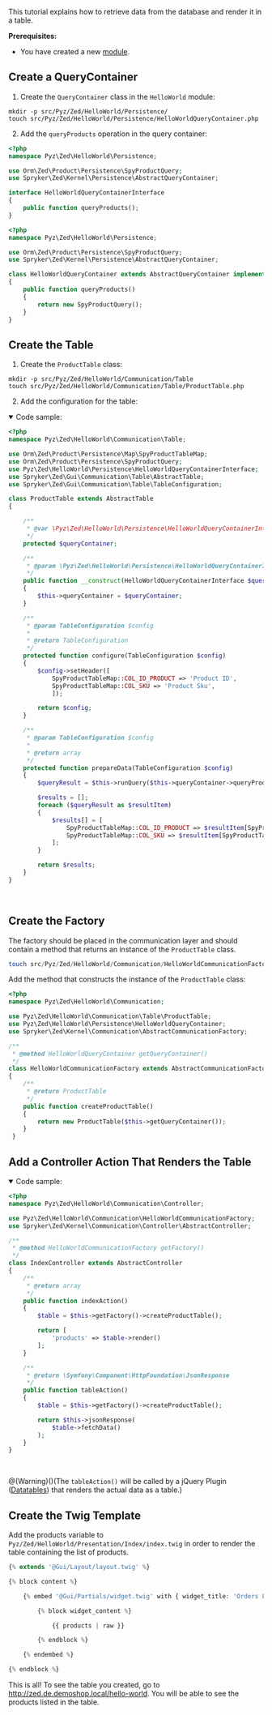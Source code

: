 <!--used to be: http://spryker.github.io/tutorials/zed/create-table-view/-->

This tutorial explains how to retrieve data from the database and render it in a table.

**Prerequisites:**

* You have created a new [module](https://documentation.spryker.com/v4/docs/t-add-new-bundle).

## Create a QueryContainer
1. Create the `QueryContainer` class in the `HelloWorld` module:

```
mkdir -p src/Pyz/Zed/HelloWorld/Persistence/
touch src/Pyz/Zed/HelloWorld/Persistence/HelloWorldQueryContainer.php
```

2. Add the `queryProducts` operation in the query container:

```php
<?php
namespace Pyz\Zed\HelloWorld\Persistence;

use Orm\Zed\Product\Persistence\SpyProductQuery;
use Spryker\Zed\Kernel\Persistence\AbstractQueryContainer;

interface HelloWorldQueryContainerInterface
{
    public function queryProducts();
}
```

```php
<?php
namespace Pyz\Zed\HelloWorld\Persistence;

use Orm\Zed\Product\Persistence\SpyProductQuery;
use Spryker\Zed\Kernel\Persistence\AbstractQueryContainer;

class HelloWorldQueryContainer extends AbstractQueryContainer implements HelloWorldQueryContainerInterface
{
    public function queryProducts()
    {
        return new SpyProductQuery();
    }
}
```

## Create the Table
1. Create the `ProductTable` class:

```
mkdir -p src/Pyz/Zed/HelloWorld/Communication/Table
touch src/Pyz/Zed/HelloWorld/Communication/Table/ProductTable.php
```

2. Add the configuration for the table:

<details open>
<summary>Code sample:</summary>
    
```php
<?php
namespace Pyz\Zed\HelloWorld\Communication\Table;

use Orm\Zed\Product\Persistence\Map\SpyProductTableMap;
use Orm\Zed\Product\Persistence\SpyProductQuery;
use Pyz\Zed\HelloWorld\Persistence\HelloWorldQueryContainerInterface;
use Spryker\Zed\Gui\Communication\Table\AbstractTable;
use Spryker\Zed\Gui\Communication\Table\TableConfiguration;

class ProductTable extends AbstractTable
{

    /**
     * @var \Pyz\Zed\HelloWorld\Persistence\HelloWorldQueryContainerInterface
     */
    protected $queryContainer;

    /**
     * @param \Pyz\Zed\HelloWorld\Persistence\HelloWorldQueryContainerInterface $queryContainer
     */
    public function __construct(HelloWorldQueryContainerInterface $queryContainer)
    {
        $this->queryContainer = $queryContainer;
    }

    /**
     * @param TableConfiguration $config
     *
     * @return TableConfiguration
     */
    protected function configure(TableConfiguration $config)
    {
        $config->setHeader([
            SpyProductTableMap::COL_ID_PRODUCT => 'Product ID',
            SpyProductTableMap::COL_SKU => 'Product Sku',
            ]);

        return $config;
    }

    /**
     * @param TableConfiguration $config
     *
     * @return array
     */
    protected function prepareData(TableConfiguration $config)
    {
        $queryResult = $this->runQuery($this->queryContainer->queryProducts(), $config);

        $results = [];
        foreach ($queryResult as $resultItem)
        {
            $results[] = [
                SpyProductTableMap::COL_ID_PRODUCT => $resultItem[SpyProductTableMap::COL_ID_PRODUCT],
                SpyProductTableMap::COL_SKU => $resultItem[SpyProductTableMap::COL_SKU],
            ];
        }

        return $results;
    }
}
```

</br>
</details>

## Create the Factory
The factory should be placed in the communication layer and should contain a method that returns an instance of the `ProductTable` class.

```php
touch src/Pyz/Zed/HelloWorld/Communication/HelloWorldCommunicationFactory.php
```

Add the method that constructs the instance of the `ProductTable` class:

```php
<?php
namespace Pyz\Zed\HelloWorld\Communication;

use Pyz\Zed\HelloWorld\Communication\Table\ProductTable;
use Pyz\Zed\HelloWorld\Persistence\HelloWorldQueryContainer;
use Spryker\Zed\Kernel\Communication\AbstractCommunicationFactory;

/**
 * @method HelloWorldQueryContainer getQueryContainer()
 */
class HelloWorldCommunicationFactory extends AbstractCommunicationFactory
{
    /**
     * @return ProductTable
     */
    public function createProductTable()
    {
        return new ProductTable($this->getQueryContainer());
    }
 }
```

## Add a Controller Action That Renders the Table

<details open>
<summary>Code sample:</summary>

```php
<?php
namespace Pyz\Zed\HelloWorld\Communication\Controller;

use Pyz\Zed\HelloWorld\Communication\HelloWorldCommunicationFactory;
use Spryker\Zed\Kernel\Communication\Controller\AbstractController;

/**
 * @method HelloWorldCommunicationFactory getFactory()
 */
class IndexController extends AbstractController
{
    /**
     * @return array
     */
    public function indexAction()
    {
        $table = $this->getFactory()->createProductTable();

        return [
            'products' => $table->render()
        ];
    }

    /**
     * @return \Symfony\Component\HttpFoundation\JsonResponse
     */
    public function tableAction()
    {
        $table = $this->getFactory()->createProductTable();

        return $this->jsonResponse(
            $table->fetchData()
        );
    }
}
```

</br>
</details>

@(Warning)()(The `tableAction()` will be called by a jQuery Plugin ([Datatables](https://datatables.net/)) that renders the actual data as a table.)

## Create the Twig Template
Add the products variable to `Pyz/Zed/HelloWorld/Presentation/Index/index.twig` in order to render the table containing the list of products.

```php
{% extends '@Gui/Layout/layout.twig' %}

{% block content %}

    {% embed '@Gui/Partials/widget.twig' with { widget_title: 'Orders List' } %}

        {% block widget_content %}

            {{ products | raw }}

        {% endblock %}

    {% endembed %}

{% endblock %}
```

This is all! To see the table you created, go to http://zed.de.demoshop.local/hello-world. You will be able to see the products listed in the table.